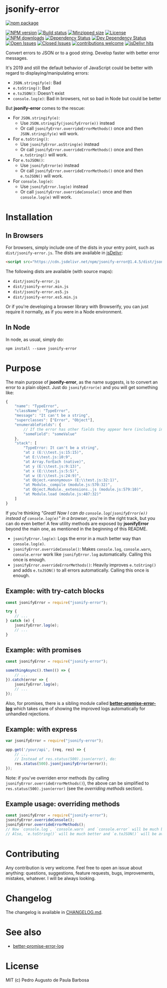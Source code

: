 jsonify-error
=============

[![npm package](https://nodei.co/npm/jsonify-error.png?downloads=true&downloadRank=true&stars=true)](https://nodei.co/npm/jsonify-error/)

[![NPM version][npm-version-badge]][npm-url]
[![Build status][build-status-badge]][travis-url]
[![Minzipped size][minzipped-size-badge]][bundlephobia-url]
[![License][license-badge]][license-url]
[![NPM downloads][npm-downloads-badge]][npm-url]
[![Dependency Status][dependency-status-badge]](https://david-dm.org/papb/jsonify-error)
[![Dev Dependency Status][dev-dependency-status-badge]](https://david-dm.org/papb/jsonify-error)
[![Open Issues][open-issues-badge]](https://github.com/papb/jsonify-error/issues)
[![Closed Issues][closed-issues-badge]](https://github.com/papb/jsonify-error/issues?q=is%3Aissue+is%3Aclosed)
[![contributions welcome][contrib-welcome-badge]](https://github.com/papb/jsonify-error/issues)
[![jsDelivr hits][jsdelivr-badge]](https://www.jsdelivr.com/package/npm/jsonify-error)

Convert errors to JSON or to a good string. Develop faster with better error messages.

It's 2019 and still the default behavior of JavaScript could be better with regard to displaying/manipulating errors:

* `JSON.stringify(e)`: Bad
* `e.toString()`: Bad
* `e.toJSON()`: Doesn't exist
* `console.log(e)`: Bad in browsers, not so bad in Node but could be better

But **jsonify-error** comes to the rescue:

* For `JSON.stringify(e)`:
    * Use `JSON.stringify(jsonifyError(e))` instead
    * Or call `jsonifyError.overrideErrorMethods()` once and then `JSON.stringify(e)` will work.
* For `e.toString()`:
    * Use `jsonifyError.asString(e)` instead
    * Or call `jsonifyError.overrideErrorMethods()` once and then `e.toString()` will work.
* For `e.toJSON()`:
    * Use `jsonifyError(e)` instead
    * Or call `jsonifyError.overrideErrorMethods()` once and then `e.toJSON()` will work.
* For `console.log(e)`:
    * Use `jsonifyError.log(e)` instead
    * Or call `jsonifyError.overrideConsole()` once and then `console.log(e)` will work.

# Installation

## In Browsers

For browsers, simply include one of the dists in your entry point, such as `dist/jsonify-error.js`. The dists are available in [jsDelivr](https://cdn.jsdelivr.net/npm/jsonify-error/):

```html
<script src="https://cdn.jsdelivr.net/npm/jsonify-error@1.4.5/dist/jsonify-error.min.js" integrity="sha384-A2afflOLQT8nKkxHmgVLTXSDlUB8vEueEDlBCCSFOI+tF9LB1lVI+Y8Ur3R5ZR0o" crossorigin="anonymous"></script>
```

The following dists are available (with source maps):

* `dist/jsonify-error.js`
* `dist/jsonify-error.min.js`
* `dist/jsonify-error.es5.js`
* `dist/jsonify-error.es5.min.js`

Or if you're developing a browser library with Browserify, you can just require it normally, as if you were in a Node environment.

## In Node

In node, as usual, simply do:

```
npm install --save jsonify-error
```

# Purpose

The main purpose of **jsonify-error**, as the name suggests, is to convert an error to a plain object. Just do `jsonifyError(e)` and you will get something like:

```javascript
{
    "name": "TypeError",
    "className": "TypeError",
    "message": "It can't be a string",
    "superclasses": ["Error", "Object"],
    "enumerableFields": {
        // If the error has other fields they appear here (including in the prototype chain):
        "someField": "someValue"
    },
    "stack": [
        "TypeError: It can't be a string", 
        "at z (E:\\test.js:15:15)", 
        "at E:\\test.js:10:9", 
        "at Array.forEach (native)", 
        "at y (E:\\test.js:9:13)", 
        "at x (E:\\test.js:5:5)", 
        "at w (E:\\test.js:24:9)", 
        "at Object.<anonymous> (E:\\test.js:32:1)", 
        "at Module._compile (module.js:570:32)", 
        "at Object.Module._extensions..js (module.js:579:10)", 
        "at Module.load (module.js:487:32)"
    ]
}
```

If you're thinking *"Great! Now I can do `console.log(jsonifyError(e))` instead of `console.log(e)`" in a browser*, you're in the right track, but you can do even better!
A few utility methods are exposed by **jsonifyError** beyond the main one, as mentioned in the beginning of this README. 

* `jsonifyError.log(e)`: Logs the error in a much better way than `console.log(e)`.
* `jsonifyError.overrideConsole()`: Makes `console.log`, `console.warn`, `console.error` work like `jsonifyError.log` automatically. Calling this once is enough.
* `jsonifyError.overrideErrorMethods()`: Heavily improves `e.toString()` and adds `e.toJSON()` to all errors automatically. Calling this once is enough.

## Example: with try-catch blocks

```javascript
const jsonifyError = require("jsonify-error");

try {
    // ...
} catch (e) {
    jsonifyError.log(e);
    // ...
}
```

## Example: with promises

```javascript
const jsonifyError = require("jsonify-error");

somethingAsync().then(() => {
    // ...
}).catch(error => {
    jsonifyError.log(e);
    // ...
});
```

Also, for promises, there is a sibling module called **[better-promise-error-log]** which takes care of showing the improved logs automatically for unhandled rejections.

## Example: with express

```javascript
var jsonifyError = require("jsonify-error");

app.get('/your/api', (req, res) => {
    // ...
    // Instead of res.status(500).json(error), do:
    res.status(500).json(jsonifyError(error));
});
```

Note: if you've overriden error methods (by calling `jsonifyError.overrideErrorMethods()`), the above can be simplified to `res.status(500).json(error)` (see the *overriding methods* section).

## Example usage: overriding methods

```javascript
const jsonifyError = require("jsonify-error");
jsonifyError.overrideConsole();
jsonifyError.overrideErrorMethods();
// Now `console.log`, `console.warn` and `console.error` will be much better.
// Also, `e.toString()` will be much better and `e.toJSON()` will be available.
```

# Contributing

Any contribution is very welcome. Feel free to open an issue about anything: questions, suggestions, feature requests, bugs, improvements, mistakes, whatever. I will be always looking.

# Changelog

The changelog is available in [CHANGELOG.md](CHANGELOG.md).

# See also

* [better-promise-error-log]

# License

MIT (c) Pedro Augusto de Paula Barbosa

[npm-url]: https://npmjs.org/package/jsonify-error
[npm-version-badge]: https://badgen.net/npm/v/jsonify-error
[build-status-badge]: https://badgen.net/travis/papb/jsonify-error
[minzipped-size-badge]: https://badgen.net/bundlephobia/minzip/jsonify-error
[dependency-status-badge]: https://badgen.net/david/dep/papb/jsonify-error
[dev-dependency-status-badge]: https://badgen.net/david/dev/papb/jsonify-error
[npm-downloads-badge]: https://badgen.net/npm/dt/jsonify-error
[open-issues-badge]: https://badgen.net/github/open-issues/papb/jsonify-error
[closed-issues-badge]: https://badgen.net/github/closed-issues/papb/jsonify-error
[contrib-welcome-badge]: https://badgen.net/badge/contributions/welcome/green
[license-badge]: https://badgen.net/npm/license/jsonify-error
[jsdelivr-badge]: https://data.jsdelivr.com/v1/package/npm/jsonify-error/badge?style=rounded

[license-url]: LICENSE
[travis-url]: https://travis-ci.com/papb/jsonify-error
[bundlephobia-url]: https://bundlephobia.com/result?p=jsonify-error
[better-promise-error-log]: https://npmjs.org/package/better-promise-error-log